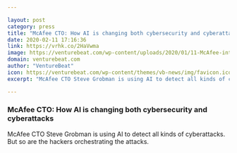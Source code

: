 ```yaml
---

layout: post
category: press
title: "McAfee CTO: How AI is changing both cybersecurity and cyberattacks"
date: 2020-02-11 17:16:36
link: https://vrhk.co/2HaVwma
image: https://venturebeat.com/wp-content/uploads/2020/01/11-McAfee-interview.jpg?w=1200&strip=all
domain: venturebeat.com
author: "VentureBeat"
icon: https://venturebeat.com/wp-content/themes/vb-news/img/favicon.ico
excerpt: "McAfee CTO Steve Grobman is using AI to detect all kinds of cyberattacks. But so are the hackers orchestrating the attacks."

---
```


### McAfee CTO: How AI is changing both cybersecurity and cyberattacks

McAfee CTO Steve Grobman is using AI to detect all kinds of cyberattacks. But so are the hackers orchestrating the attacks.